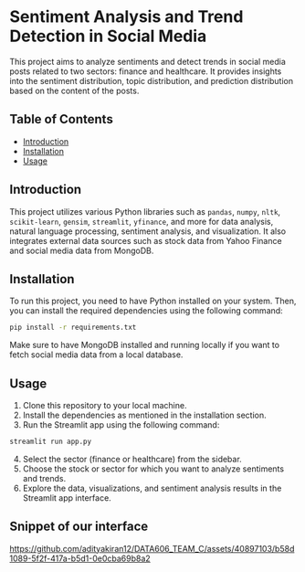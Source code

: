 # Sentiment Analysis and Trend Detection in Social Media

This project aims to analyze sentiments and detect trends in social media posts related to two sectors: finance and healthcare. It provides insights into the sentiment distribution, topic distribution, and prediction distribution based on the content of the posts.

## Table of Contents

- [Introduction](#introduction)
- [Installation](#installation)
- [Usage](#usage)

## Introduction

This project utilizes various Python libraries such as `pandas`, `numpy`, `nltk`, `scikit-learn`, `gensim`, `streamlit`, `yfinance`, and more for data analysis, natural language processing, sentiment analysis, and visualization. It also integrates external data sources such as stock data from Yahoo Finance and social media data from MongoDB.

## Installation

To run this project, you need to have Python installed on your system. Then, you can install the required dependencies using the following command:

```bash
pip install -r requirements.txt
```

Make sure to have MongoDB installed and running locally if you want to fetch social media data from a local database.

## Usage

1. Clone this repository to your local machine.
2. Install the dependencies as mentioned in the installation section.
3. Run the Streamlit app using the following command:

```bash
streamlit run app.py
```

4. Select the sector (finance or healthcare) from the sidebar.
5. Choose the stock or sector for which you want to analyze sentiments and trends.
6. Explore the data, visualizations, and sentiment analysis results in the Streamlit app interface.

## Snippet of our interface

https://github.com/adityakiran12/DATA606_TEAM_C/assets/40897103/b58d1089-5f2f-417a-b5d1-0e0cba69b8a2

